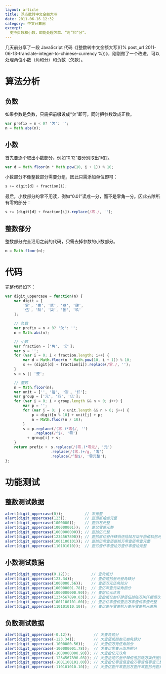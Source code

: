 ```yaml
---
layout: article
title: 浮点数转中文金额大写
date: 2011-06-16 12:32
category: 中文计算器
excerpt:
  支持负数和小数，即能处理欠款、“角”和“分”。
---
```


几天前分享了一段 JavaScript 代码《[整数转中文金额大写]({% post_url 2011-06-13-translate-integer-to-chinese-currency %})》，刚刚做了一个改进，可以处理两位小数（角和分）和负数（欠款）。

# 算法分析

## 负数

如果参数是负数，只需把前缀设成“欠”即可，同时把参数改成正数。

```javascript
var prefix = n < 0? '欠': '';
n = Math.abs(n);
```

## 小数

首先要逐个取出小数部分，例如“0.12”要分别取出1和2。

```javascript
var d = Math.floor(n * Math.pow(10, i + 1)) % 10;
```

小数部分不像整数部分需要分组，因此只需添加单位即可：

```javascript
s += digit[d] + fraction[i];
```

最后，小数部分的零不用读，例如“0.01”读成一分，而不是零角一分。因此去除所有零的部分：

```javascript
s += (digit[d] + fraction[i]).replace(/零./, '');
```

## 整数部分

整数部分完全沿用之前的代码，只需去掉参数的小数部分。

```javascript
n = Math.floor(n);
```

# 代码

完整代码如下：

```javascript
var digit_uppercase = function(n) {
    var digit = [
        '零', '壹', '贰', '叁', '肆',
        '伍', '陆', '柒', '捌', '玖'
    ];

    // 负数
    var prefix = n < 0? '欠': '';
    n = Math.abs(n);

    // 小数
    var fraction = ['角', '分'];
    var s = '';
    for (var i = 0; i < fraction.length; i++) {
        var d = Math.floor(n * Math.pow(10, i + 1)) % 10;
        s += (digit[d] + fraction[i]).replace(/零./, '');
    }
    s = s || '整';

    // 整数
    n = Math.floor(n);
    var unit = ['', '拾', '佰', '仟'];
    var group = ['元', '万', '亿'];
    for (var i = 0; i < group.length && n > 0; i++) {
        var p = '';
        for (var j = 0; j < unit.length && n > 0; j++) {
            p = digit[n % 10] + unit[j] + p;
            n = Math.floor(n / 10);
        }
        s = p.replace(/(零.)*零$/, '')
             .replace(/^$/, '零')
          + group[i] + s;
    }
    return prefix +　s.replace(/(零.)*零元/, '元')
            　　　　　.replace(/(零.)+/g, '零')
            　　　　　.replace(/^整$/, '零元整');
};
```

# 功能测试

## 整数测试数据

```javascript
alert(digit_uppercase(0));          // 零元整
alert(digit_uppercase(123));        // 壹佰贰拾叁元整
alert(digit_uppercase(1000000));    // 壹佰万元整
alert(digit_uppercase(100000001));  // 壹亿零壹元整
alert(digit_uppercase(1000000000)); // 壹拾亿元整
alert(digit_uppercase(1234567890)); // 壹拾贰亿叁仟肆佰伍拾陆万柒仟捌佰玖拾元整
alert(digit_uppercase(1001100101)); // 壹拾亿零壹佰壹拾万零壹佰零壹元整
alert(digit_uppercase(110101010));  // 壹亿壹仟零壹拾万壹仟零壹拾元整
```

## 小数测试数据

```javascript
alert(digit_uppercase(0.12));          // 壹角贰分
alert(digit_uppercase(123.34));        // 壹佰贰拾叁元叁角肆分
alert(digit_uppercase(1000000.56));    // 壹佰万元伍角陆分
alert(digit_uppercase(100000001.78));  // 壹亿零壹元柒角捌分
alert(digit_uppercase(1000000000.90)); // 壹拾亿元玖角
alert(digit_uppercase(1234567890.03)); // 壹拾贰亿叁仟肆佰伍拾陆万柒仟捌佰玖拾元叁分
alert(digit_uppercase(1001100101.00)); // 壹拾亿零壹佰壹拾万零壹佰零壹元整
alert(digit_uppercase(110101010.10));  // 壹亿壹仟零壹拾万壹仟零壹拾元壹角
```

## 负数测试数据

```javascript
alert(digit_uppercase(-0.12));          // 欠壹角贰分
alert(digit_uppercase(-123.34));        // 欠壹佰贰拾叁元叁角肆分
alert(digit_uppercase(-1000000.56));    // 欠壹佰万元伍角陆分
alert(digit_uppercase(-100000001.78));  // 欠壹亿零壹元柒角捌分
alert(digit_uppercase(-1000000000.90)); // 欠壹拾亿元玖角
alert(digit_uppercase(-1234567890.03)); // 欠壹拾贰亿叁仟肆佰伍拾陆万柒仟捌佰玖拾元叁分
alert(digit_uppercase(-1001100101.00)); // 欠壹拾亿零壹佰壹拾万零壹佰零壹元整
alert(digit_uppercase(-110101010.10));  // 欠壹亿壹仟零壹拾万壹仟零壹拾元壹角
```